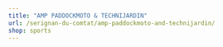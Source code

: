 ```yaml
---
title: "AMP PADDOCKMOTO & TECHNIJARDIN"
url: /serignan-du-comtat/amp-paddockmoto-and-technijardin/
shop: sports
---
```


